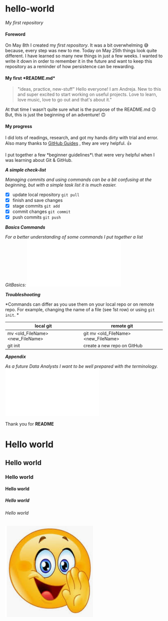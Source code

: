 # hello-world
*My first repository*

<h4>Foreword</h4>

On May 8th I created my *first repository*. It was a bit overwhelming :sweat_smile: because, every step was new to me. Today on May 25th things look quite different. I have learned so many new things in just a few weeks. I wanted to write it down in order to remember it in the future and want to keep this repository as a reminder of how persistence can be rewarding.

<h4>My first *README.md*</h4>

>"ideas, practice, new-stuff"
>Hello everyone!
>I am Andreja. New to this and super excited to start working on useful projects.
>Love to learn, love music, love to go out and that's about it."

At that time I wasn’t quite sure what is the purpose of the README.md :confused: But, this is just the beginning of an adventure! :upside_down_face:

<h4>My progress</h4>

I did lots of readings, research, and got my hands dirty with trial and error. Also many thanks to [GitHub Guides]( https://guides.github.com/) , they are very helpful. :+1:

I put together a few \*beginner guidelines*\ that were very helpful when I was learning about Git & GitHub.

***A simple check-list***

*Managing commits and using commands can be a bit confusing at the beginning,
but with a simple task list it is much easier.*

- [x]  update local repository `git pull`
- [x]  finish and save changes
- [x] stage commits `git add`
- [x] commit changes `git commit`
- [x] push commits `git push`

***Basics Commands***

*For a better understanding of some commands I put together a list _GitBasics_:* ![GitBasics.pdf](GitBasics.pdf)

***Troubleshooting***

 *Commands can differ as you use them on your local repo or on remote repo. For example, changing the name of a file (see 1st row) or using `git init`. *

local git | remote git
----------|------------
mv <old_FileName> <new_FileName> | git mv <old_FileName> <new_FileName>
git init | create a new repo on GitHub

***Appendix***

*As a future Data Analysts I want to be well prepared with the terminology.*
![CheckItOut](docs/NewTerminology.pdf)

Thank you for **README** 

  <h1> Hello world </h1>
  <h2> Hello world </h2>
  <h3> Hello world </h3>
  <h4> Hello world </h4>
  <h5> Hello world </h5>
  <h6> Hello world </h6>
 
![](images/Emoji2.PNG)
